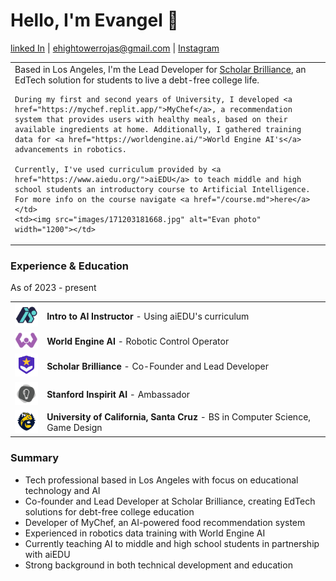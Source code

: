 
# Hello, I'm Evangel 👋
[linked In](https://www.linkedin.com/in/evangel-hightower-rojas-924027302/) | ehightowerrojas@gmail.com | [Instagram](https://www.instagram.com/speedsheep_/)

<table>
  <tr>
    <td>Based in Los Angeles, I'm the Lead Developer for <a href="https://scholarbrilliance.com/">Scholar Brilliance</a>, an EdTech solution for students to live a debt-free college life. 
    
    During my first and second years of University, I developed <a href="https://mychef.replit.app/">MyChef</a>, a recommendation system that provides users with healthy meals, based on their available ingredients at home. Additionally, I gathered training data for <a href="https://worldengine.ai/">World Engine AI's</a> advancements in robotics.
    
    Currently, I've used curriculum provided by <a href="https://www.aiedu.org/">aiEDU</a> to teach middle and high school students an introductory course to Artificial Intelligence. For more info on the course navigate <a href="/course.md">here</a></td>
    <td><img src="images/171203181668.jpg" alt="Evan photo" width="1200"></td>
  </tr>
</table>

### Experience & Education

As of 2023 - present

<table>
  <tr>
    <td><img src="images/aiedu_logo.jpg" alt="aiEDU Logo" width="45"></td>
    <td><strong>Intro to AI Instructor</strong> - Using aiEDU's curriculum</td>
  </tr>
  <tr>
    <td><img src="images/logo.png" alt="World Engine AI Logo" width="45"></td>
    <td><strong>World Engine AI</strong> - Robotic Control Operator</td>
  </tr>
  <tr>
    <td><img src="images/logo(1).png" alt="Scholar Brilliance Logo" width="45"></td>
    <td><strong>Scholar Brilliance</strong> - Co-Founder and Lead Developer</td>
  </tr>
  <tr>
    <td><img src="images/1630581976246.jpg" alt="Stanford Logo" width="45"></td>
    <td><strong>Stanford Inspirit AI</strong> - Ambassador</td>
  </tr>
  <tr>
    <td><img src="images/aiedu-logo.png" alt="UCSC Logo" width="45"></td>
    <td><strong>University of California, Santa Cruz</strong> - BS in Computer Science, Game Design</td>
  </tr>
</table>

### Summary

- Tech professional based in Los Angeles with focus on educational technology and AI
- Co-founder and Lead Developer at Scholar Brilliance, creating EdTech solutions for debt-free college education
- Developer of MyChef, an AI-powered food recommendation system
- Experienced in robotics data training with World Engine AI
- Currently teaching AI to middle and high school students in partnership with aiEDU
- Strong background in both technical development and education
